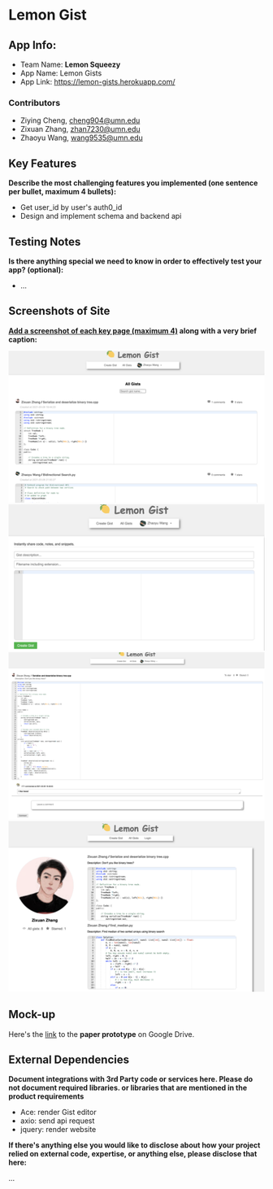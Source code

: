 # Lemon Gist 

## App Info:

* Team Name: **Lemon Squeezy**
* App Name: Lemon Gists
* App Link: <https://lemon-gists.herokuapp.com/>

### Contributors 

* Ziying Cheng, cheng904@umn.edu
* Zixuan Zhang, zhan7230@umn.edu
* Zhaoyu Wang, wang9535@umn.edu


## Key Features

**Describe the most challenging features you implemented
(one sentence per bullet, maximum 4 bullets):**

* Get user_id by user's auth0_id
* Design and implement schema and backend api

## Testing Notes

**Is there anything special we need to know in order to effectively test your app? (optional):**

* ...


## Screenshots of Site

**[Add a screenshot of each key page (maximum 4)](https://stackoverflow.com/questions/10189356/how-to-add-screenshot-to-readmes-in-github-repository)
along with a very brief caption:**

![All Gists Page](./static/img/all_gist_page.png?raw=true "Display All Gists")
![Create Gist Page](./static/img/create_gist_page.png?raw=true "Create your Gist")
![Gist Page](./static/img/gist_page.png?raw=true "Display single Gist")
![User Page](./static/img/user_page.png?raw=true "Display User Profile")


## Mock-up 

Here's the [link](https://drive.google.com/file/d/1dfxoe_rPjN6-7FXmW1-2iv5YfL5lZwBw/view?usp=sharing) to the **paper prototype** on Google Drive.



## External Dependencies

**Document integrations with 3rd Party code or services here.
Please do not document required libraries. or libraries that are mentioned in the product requirements**

* Ace: render Gist editor
* axio: send api request
* jquery: render website

**If there's anything else you would like to disclose about how your project
relied on external code, expertise, or anything else, please disclose that
here:**

...
